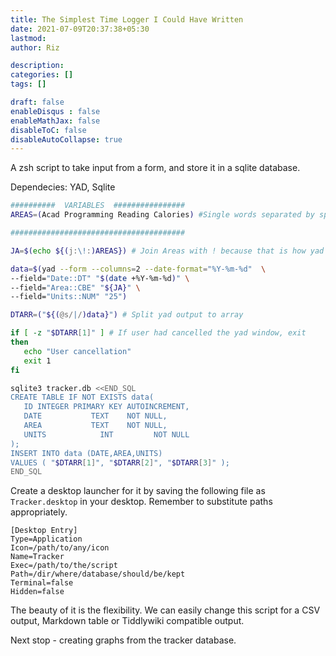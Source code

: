 ```yaml
---
title: The Simplest Time Logger I Could Have Written
date: 2021-07-09T20:37:38+05:30
lastmod: 
author: Riz

description: 
categories: []
tags: []

draft: false
enableDisqus : false
enableMathJax: false
disableToC: false
disableAutoCollapse: true
---
```


A zsh script to take input from a form, and store it in a sqlite database.

Dependecies: YAD, Sqlite

```zsh
##########  VARIABLES  ################
AREAS=(Acad Programming Reading Calories) #Single words separated by spaces

#######################################

JA=$(echo ${(j:\!:)AREAS}) # Join Areas with ! because that is how yad wants it.

data=$(yad --form --columns=2 --date-format="%Y-%m-%d"  \
--field="Date::DT" "$(date +%Y-%m-%d)" \
--field="Area::CBE" "${JA}" \
--field="Units::NUM" "25")

DTARR=("${(@s/|/)data}") # Split yad output to array

if [ -z "$DTARR[1]" ] # If user had cancelled the yad window, exit
then
   echo "User cancellation"
   exit 1
fi

sqlite3 tracker.db <<END_SQL
CREATE TABLE IF NOT EXISTS data(
   ID INTEGER PRIMARY KEY AUTOINCREMENT,
   DATE           TEXT    NOT NULL,
   AREA           TEXT    NOT NULL,
   UNITS        	INT 		NOT NULL
);
INSERT INTO data (DATE,AREA,UNITS)
VALUES ( "$DTARR[1]", "$DTARR[2]", "$DTARR[3]" );
END_SQL
```

Create a desktop launcher for it by saving the following file as `Tracker.desktop` in your desktop. Remember to substitute paths appropriately.

```
[Desktop Entry]
Type=Application
Icon=/path/to/any/icon
Name=Tracker
Exec=/path/to/the/script
Path=/dir/where/database/should/be/kept
Terminal=false
Hidden=false
```
The beauty of it is the flexibility. We can easily change this script for a CSV output, Markdown table or Tiddlywiki compatible output.

Next stop - creating graphs from the tracker database.